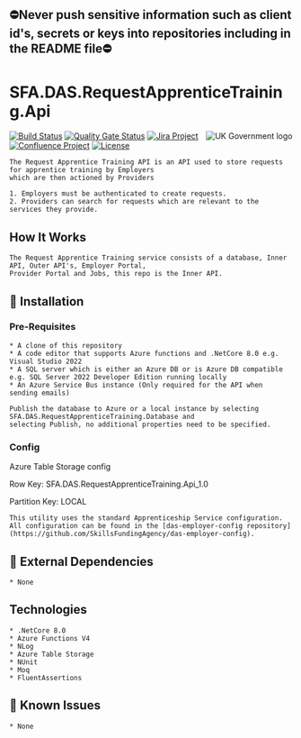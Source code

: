 ## ⛔Never push sensitive information such as client id's, secrets or keys into repositories including in the README file⛔

# SFA.DAS.RequestApprenticeTraining.Api

<img src="https://avatars.githubusercontent.com/u/9841374?s=200&v=4" align="right" alt="UK Government logo">


[![Build Status](https://dev.azure.com/sfa-gov-uk/Digital%20Apprenticeship%20Service/_apis/build/status/_projectname_?branchName=master)](https://dev.azure.com/sfa-gov-uk/Digital%20Apprenticeship%20Service/_build/latest?definitionId=_projectid_&branchName=master)
[![Quality Gate Status](https://sonarcloud.io/api/project_badges/measure?project=_projectId_&metric=alert_status)](https://sonarcloud.io/dashboard?id=_projectId_)
[![Jira Project](https://img.shields.io/badge/Jira-Project-blue)](https://skillsfundingagency.atlassian.net/secure/RapidBoard.jspa?rapidView=564&projectKey=_projectKey_)
[![Confluence Project](https://img.shields.io/badge/Confluence-Project-blue)](https://skillsfundingagency.atlassian.net/wiki/spaces/_pageurl_)
[![License](https://img.shields.io/badge/license-MIT-lightgrey.svg?longCache=true&style=flat-square)](https://en.wikipedia.org/wiki/MIT_License)

```
The Request Apprentice Training API is an API used to store requests for apprentice training by Employers 
which are then actioned by Providers

1. Employers must be authenticated to create requests.
2. Providers can search for requests which are relevant to the services they provide.
```

## How It Works

```
The Request Apprentice Training service consists of a database, Inner API, Outer API's, Employer Portal, 
Provider Portal and Jobs, this repo is the Inner API.
```

## 🚀 Installation

### Pre-Requisites

```
* A clone of this repository
* A code editor that supports Azure functions and .NetCore 8.0 e.g. Visual Studio 2022
* A SQL server which is either an Azure DB or is Azure DB compatible e.g. SQL Server 2022 Developer Edition running locally
* An Azure Service Bus instance (Only required for the API when sending emails)
```

```
Publish the database to Azure or a local instance by selecting SFA.DAS.RequestApprenticeTraining.Database and 
selecting Publish, no additional properties need to be specified.
```

### Config

Azure Table Storage config

Row Key: SFA.DAS.RequestApprenticeTraining.Api_1.0

Partition Key: LOCAL

```
This utility uses the standard Apprenticeship Service configuration. All configuration can be found in the [das-employer-config repository]
(https://github.com/SkillsFundingAgency/das-employer-config).
```

## 🔗 External Dependencies

```
* None
```

## Technologies

```
* .NetCore 8.0
* Azure Functions V4
* NLog
* Azure Table Storage
* NUnit
* Moq
* FluentAssertions
```

## 🐛 Known Issues

```
* None
```